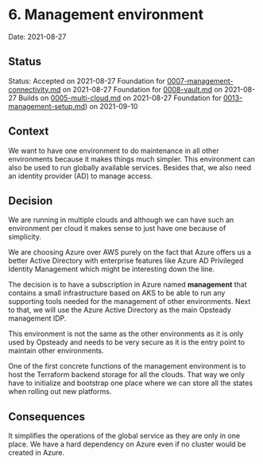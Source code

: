 # 6. Management environment

Date: 2021-08-27

## Status

Status: Accepted on 2021-08-27
Foundation for [0007-management-connectivity.md](0007-management-connectivity.md) on 2021-08-27
Foundation for [0008-vault.md](0008-vault.md) on 2021-08-27
Builds on [0005-multi-cloud.md](0005-multi-cloud.md) on 2021-08-27
Foundation for [0013-management-setup.md](0013-management-setup.md)) on 2021-09-10

## Context

We want to have one environment to do maintenance in all other environments because it makes things much simpler. This environment can also be used to run globally available services.
Besides that, we also need an identity provider (AD) to manage access.

## Decision

We are running in multiple clouds and although we can have such an environment per cloud it makes sense to just have one because of simplicity.

We are choosing Azure over AWS purely on the fact that Azure offers us a better Active Directory with enterprise features like Azure AD Privileged Identity Management which might be interesting down the line.

The decision is to have a subscription in Azure named **management** that contains a small infrastructure based on AKS to be able to run any supporting tools needed for the management of other environments.
Next to that, we will use the Azure Active Directory as the main Opsteady management IDP.

This environment is not the same as the other environments as it is only used by Opsteady and needs to be very secure as it is the entry point to maintain other environments.

One of the first concrete functions of the management environment is to host the Terraform backend storage for all the clouds. That way we only have to initialize and bootstrap one place where we can store all the states when rolling out new platforms.

## Consequences

It simplifies the operations of the global service as they are only in one place.
We have a hard dependency on Azure even if no cluster would be created in Azure.
